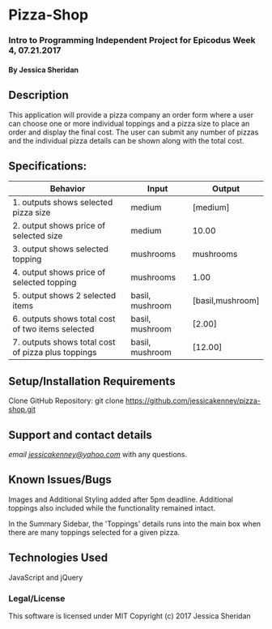 # Pizza-Shop
### Intro to Programming Independent Project for Epicodus Week 4, 07.21.2017

#### By Jessica Sheridan

## Description

This application will provide a pizza company an order form where a user can choose
one or more individual toppings and a pizza size to place an order and display the
final cost. The user can submit any number of pizzas and the individual pizza details
can be shown along with the total cost.


## Specifications:

| Behavior      | Input | Output |
| ------------- | ------------- | ------------- |
|1. outputs shows selected pizza size| medium | [medium]|
|2. output shows price of selected size| medium | 10.00 |
|3. output shows selected topping | mushrooms | mushrooms |
|4. output shows price of selected topping | mushrooms | 1.00 |
|5. output shows 2 selected items | basil, mushroom  |[basil,mushroom] |
|6. outputs shows total cost of two items selected| basil, mushroom | [2.00] |
|7. outputs shows total cost of pizza plus toppings | basil, mushroom | [12.00] |

## Setup/Installation Requirements
Clone GitHub Repository:
git clone https://github.com/jessicakenney/pizza-shop.git

## Support and contact details
*email jessicakenney@yahoo.com* with any questions.

## Known Issues/Bugs
Images and Additional Styling added after 5pm deadline. Additional toppings
also included while the functionality remained intact.

In the Summary Sidebar, the 'Toppings' details runs into the main box 
 when there are many toppings selected for a given pizza.

## Technologies Used
JavaScript and jQuery

### Legal/License
This software is licensed under MIT
Copyright (c) 2017 Jessica Sheridan
